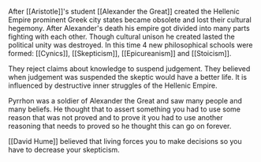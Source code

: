 After [[Aristotle]]'s student [[Alexander the Great]] created the Hellenic Empire prominent Greek city states became obsolete and lost their cultural hegemony. 
After Alexander's death his empire got divided into many parts fighting with each other. Though cultural unison he created lasted the political unity was destroyed. In this time 4 new philosophical schools were formed: [[Cynics]], [[Skepticism]], [[Epicureanism]] and [[Stoicism]].

They reject claims about knowledge to suspend  judgement. They believed when judgement was suspended the  skeptic would have a better life. It is influenced by destructive inner struggles of the Hellenic Empire. 

Pyrrhon was a soldier of Alexander the Great and saw many people and many beliefs. He thought that to assert something you had to use some reason that was not proved and to prove it you had to use another reasoning that needs to proved so he thought this can go on forever.

[[David Hume]] believed that living forces you to make decisions so you have to decrease your skepticism.
